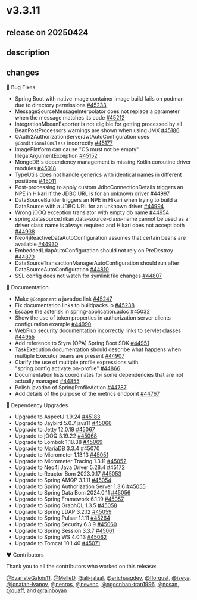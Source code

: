 # v3.3.11

## release on 20250424

## description

## changes

🐞 Bug Fixes

* Spring Boot with native image container image build fails on podman due to directory permissions <a href="https://github.com/spring-projects/spring-boot/issues/45233" data-hovercard-type="issue" data-hovercard-url="/spring-projects/spring-boot/issues/45233/hovercard">#45233</a>
* MessageSourceMessageInterpolator does not replace a parameter when the message matches its code <a href="https://github.com/spring-projects/spring-boot/pull/45212" data-hovercard-type="pull_request" data-hovercard-url="/spring-projects/spring-boot/pull/45212/hovercard">#45212</a>
* IntegrationMbeanExporter is not eligible for getting processed by all BeanPostProcessors warnings are shown when using JMX <a href="https://github.com/spring-projects/spring-boot/issues/45186" data-hovercard-type="issue" data-hovercard-url="/spring-projects/spring-boot/issues/45186/hovercard">#45186</a>
* OAuth2AuthorizationServerJwtAutoConfiguration uses <code>@ConditionalOnClass</code> incorrectly <a href="https://github.com/spring-projects/spring-boot/issues/45177" data-hovercard-type="issue" data-hovercard-url="/spring-projects/spring-boot/issues/45177/hovercard">#45177</a>
* ImagePlatform can cause "OS must not be empty" IllegalArgumentException <a href="https://github.com/spring-projects/spring-boot/issues/45152" data-hovercard-type="issue" data-hovercard-url="/spring-projects/spring-boot/issues/45152/hovercard">#45152</a>
* MongoDB's dependency management is missing Kotlin coroutine driver modules <a href="https://github.com/spring-projects/spring-boot/pull/45018" data-hovercard-type="pull_request" data-hovercard-url="/spring-projects/spring-boot/pull/45018/hovercard">#45018</a>
* TypeUtils does not handle generics with identical names in different positions <a href="https://github.com/spring-projects/spring-boot/pull/45011" data-hovercard-type="pull_request" data-hovercard-url="/spring-projects/spring-boot/pull/45011/hovercard">#45011</a>
* Post-processing to apply custom JdbcConnectionDetails triggers an NPE in Hikari if the JDBC URL is for an unknown driver <a href="https://github.com/spring-projects/spring-boot/issues/44997" data-hovercard-type="issue" data-hovercard-url="/spring-projects/spring-boot/issues/44997/hovercard">#44997</a>
* DataSourceBuilder triggers an NPE in Hikari when trying to build a DataSource with a JDBC URL for an unknown driver <a href="https://github.com/spring-projects/spring-boot/issues/44994" data-hovercard-type="issue" data-hovercard-url="/spring-projects/spring-boot/issues/44994/hovercard">#44994</a>
* Wrong jOOQ exception translator with empty db name <a href="https://github.com/spring-projects/spring-boot/pull/44954" data-hovercard-type="pull_request" data-hovercard-url="/spring-projects/spring-boot/pull/44954/hovercard">#44954</a>
* spring.datasource.hikari.data-source-class-name cannot be used as a driver class name is always required and Hikari does not accept both <a href="https://github.com/spring-projects/spring-boot/issues/44938" data-hovercard-type="issue" data-hovercard-url="/spring-projects/spring-boot/issues/44938/hovercard">#44938</a>
* Neo4jReactiveDataAutoConfiguration assumes that certain beans are available <a href="https://github.com/spring-projects/spring-boot/issues/44930" data-hovercard-type="issue" data-hovercard-url="/spring-projects/spring-boot/issues/44930/hovercard">#44930</a>
* EmbeddedLdapAutoConfiguration should not rely on PreDestroy <a href="https://github.com/spring-projects/spring-boot/issues/44870" data-hovercard-type="issue" data-hovercard-url="/spring-projects/spring-boot/issues/44870/hovercard">#44870</a>
* DataSourceTransactionManagerAutoConfiguration should run after DataSourceAutoConfiguration <a href="https://github.com/spring-projects/spring-boot/issues/44810" data-hovercard-type="issue" data-hovercard-url="/spring-projects/spring-boot/issues/44810/hovercard">#44810</a>
* SSL config does not watch for symlink file changes <a href="https://github.com/spring-projects/spring-boot/issues/44807" data-hovercard-type="issue" data-hovercard-url="/spring-projects/spring-boot/issues/44807/hovercard">#44807</a>

📔 Documentation

* Make <code>@Component</code> a javadoc link <a href="https://github.com/spring-projects/spring-boot/pull/45247" data-hovercard-type="pull_request" data-hovercard-url="/spring-projects/spring-boot/pull/45247/hovercard">#45247</a>
* Fix documentation links to buildpacks.io <a href="https://github.com/spring-projects/spring-boot/pull/45238" data-hovercard-type="pull_request" data-hovercard-url="/spring-projects/spring-boot/pull/45238/hovercard">#45238</a>
* Escape the asterisk in spring-application.adoc <a href="https://github.com/spring-projects/spring-boot/pull/45032" data-hovercard-type="pull_request" data-hovercard-url="/spring-projects/spring-boot/pull/45032/hovercard">#45032</a>
* Show the use of token properties in authorization server clients configuration example <a href="https://github.com/spring-projects/spring-boot/issues/44990" data-hovercard-type="issue" data-hovercard-url="/spring-projects/spring-boot/issues/44990/hovercard">#44990</a>
* WebFlux security documentation incorrectly links to servlet classes <a href="https://github.com/spring-projects/spring-boot/issues/44955" data-hovercard-type="issue" data-hovercard-url="/spring-projects/spring-boot/issues/44955/hovercard">#44955</a>
* Add reference to Styra (OPA) Spring Boot SDK <a href="https://github.com/spring-projects/spring-boot/pull/44951" data-hovercard-type="pull_request" data-hovercard-url="/spring-projects/spring-boot/pull/44951/hovercard">#44951</a>
* TaskExecution documentation should describe what happens when multiple Executor beans are present <a href="https://github.com/spring-projects/spring-boot/issues/44907" data-hovercard-type="issue" data-hovercard-url="/spring-projects/spring-boot/issues/44907/hovercard">#44907</a>
* Clarify the use of multiple profile expressions with "spring.config.activate.on-profile" <a href="https://github.com/spring-projects/spring-boot/pull/44866" data-hovercard-type="pull_request" data-hovercard-url="/spring-projects/spring-boot/pull/44866/hovercard">#44866</a>
* Documentation lists coordinates for some dependencies that are not actually managed <a href="https://github.com/spring-projects/spring-boot/issues/44855" data-hovercard-type="issue" data-hovercard-url="/spring-projects/spring-boot/issues/44855/hovercard">#44855</a>
* Polish javadoc of SpringProfileAction <a href="https://github.com/spring-projects/spring-boot/pull/44787" data-hovercard-type="pull_request" data-hovercard-url="/spring-projects/spring-boot/pull/44787/hovercard">#44787</a>
* Add details of the purpose of the metrics endpoint <a href="https://github.com/spring-projects/spring-boot/pull/44767" data-hovercard-type="pull_request" data-hovercard-url="/spring-projects/spring-boot/pull/44767/hovercard">#44767</a>

🔨 Dependency Upgrades

* Upgrade to AspectJ 1.9.24 <a href="https://github.com/spring-projects/spring-boot/issues/45183" data-hovercard-type="issue" data-hovercard-url="/spring-projects/spring-boot/issues/45183/hovercard">#45183</a>
* Upgrade to Jaybird 5.0.7.java11 <a href="https://github.com/spring-projects/spring-boot/issues/45066" data-hovercard-type="issue" data-hovercard-url="/spring-projects/spring-boot/issues/45066/hovercard">#45066</a>
* Upgrade to Jetty 12.0.19 <a href="https://github.com/spring-projects/spring-boot/issues/45067" data-hovercard-type="issue" data-hovercard-url="/spring-projects/spring-boot/issues/45067/hovercard">#45067</a>
* Upgrade to jOOQ 3.19.22 <a href="https://github.com/spring-projects/spring-boot/issues/45068" data-hovercard-type="issue" data-hovercard-url="/spring-projects/spring-boot/issues/45068/hovercard">#45068</a>
* Upgrade to Lombok 1.18.38 <a href="https://github.com/spring-projects/spring-boot/issues/45069" data-hovercard-type="issue" data-hovercard-url="/spring-projects/spring-boot/issues/45069/hovercard">#45069</a>
* Upgrade to MariaDB 3.3.4 <a href="https://github.com/spring-projects/spring-boot/issues/45070" data-hovercard-type="issue" data-hovercard-url="/spring-projects/spring-boot/issues/45070/hovercard">#45070</a>
* Upgrade to Micrometer 1.13.13 <a href="https://github.com/spring-projects/spring-boot/issues/45051" data-hovercard-type="issue" data-hovercard-url="/spring-projects/spring-boot/issues/45051/hovercard">#45051</a>
* Upgrade to Micrometer Tracing 1.3.11 <a href="https://github.com/spring-projects/spring-boot/issues/45052" data-hovercard-type="issue" data-hovercard-url="/spring-projects/spring-boot/issues/45052/hovercard">#45052</a>
* Upgrade to Neo4j Java Driver 5.28.4 <a href="https://github.com/spring-projects/spring-boot/issues/45172" data-hovercard-type="issue" data-hovercard-url="/spring-projects/spring-boot/issues/45172/hovercard">#45172</a>
* Upgrade to Reactor Bom 2023.0.17 <a href="https://github.com/spring-projects/spring-boot/issues/45053" data-hovercard-type="issue" data-hovercard-url="/spring-projects/spring-boot/issues/45053/hovercard">#45053</a>
* Upgrade to Spring AMQP 3.1.11 <a href="https://github.com/spring-projects/spring-boot/issues/45054" data-hovercard-type="issue" data-hovercard-url="/spring-projects/spring-boot/issues/45054/hovercard">#45054</a>
* Upgrade to Spring Authorization Server 1.3.6 <a href="https://github.com/spring-projects/spring-boot/issues/45055" data-hovercard-type="issue" data-hovercard-url="/spring-projects/spring-boot/issues/45055/hovercard">#45055</a>
* Upgrade to Spring Data Bom 2024.0.11 <a href="https://github.com/spring-projects/spring-boot/issues/45056" data-hovercard-type="issue" data-hovercard-url="/spring-projects/spring-boot/issues/45056/hovercard">#45056</a>
* Upgrade to Spring Framework 6.1.19 <a href="https://github.com/spring-projects/spring-boot/issues/45057" data-hovercard-type="issue" data-hovercard-url="/spring-projects/spring-boot/issues/45057/hovercard">#45057</a>
* Upgrade to Spring GraphQL 1.3.5 <a href="https://github.com/spring-projects/spring-boot/issues/45058" data-hovercard-type="issue" data-hovercard-url="/spring-projects/spring-boot/issues/45058/hovercard">#45058</a>
* Upgrade to Spring LDAP 3.2.12 <a href="https://github.com/spring-projects/spring-boot/issues/45059" data-hovercard-type="issue" data-hovercard-url="/spring-projects/spring-boot/issues/45059/hovercard">#45059</a>
* Upgrade to Spring Pulsar 1.1.11 <a href="https://github.com/spring-projects/spring-boot/issues/45264" data-hovercard-type="issue" data-hovercard-url="/spring-projects/spring-boot/issues/45264/hovercard">#45264</a>
* Upgrade to Spring Security 6.3.9 <a href="https://github.com/spring-projects/spring-boot/issues/45060" data-hovercard-type="issue" data-hovercard-url="/spring-projects/spring-boot/issues/45060/hovercard">#45060</a>
* Upgrade to Spring Session 3.3.7 <a href="https://github.com/spring-projects/spring-boot/issues/45061" data-hovercard-type="issue" data-hovercard-url="/spring-projects/spring-boot/issues/45061/hovercard">#45061</a>
* Upgrade to Spring WS 4.0.13 <a href="https://github.com/spring-projects/spring-boot/issues/45062" data-hovercard-type="issue" data-hovercard-url="/spring-projects/spring-boot/issues/45062/hovercard">#45062</a>
* Upgrade to Tomcat 10.1.40 <a href="https://github.com/spring-projects/spring-boot/issues/45071" data-hovercard-type="issue" data-hovercard-url="/spring-projects/spring-boot/issues/45071/hovercard">#45071</a>

❤️ Contributors

Thank you to all the contributors who worked on this release:

<a class="user-mention notranslate" data-hovercard-type="user" data-hovercard-url="/users/EvaristeGalois11/hovercard" data-octo-click="hovercard-link-click" data-octo-dimensions="link_type:self" href="https://github.com/EvaristeGalois11">@EvaristeGalois11</a>, <a class="user-mention notranslate" data-hovercard-type="user" data-hovercard-url="/users/MelleD/hovercard" data-octo-click="hovercard-link-click" data-octo-dimensions="link_type:self" href="https://github.com/MelleD">@MelleD</a>, <a class="user-mention notranslate" data-hovercard-type="user" data-hovercard-url="/users/ali-jalaal/hovercard" data-octo-click="hovercard-link-click" data-octo-dimensions="link_type:self" href="https://github.com/ali-jalaal">@ali-jalaal</a>, <a class="user-mention notranslate" data-hovercard-type="user" data-hovercard-url="/users/erichaagdev/hovercard" data-octo-click="hovercard-link-click" data-octo-dimensions="link_type:self" href="https://github.com/erichaagdev">@erichaagdev</a>, <a class="user-mention notranslate" data-hovercard-type="user" data-hovercard-url="/users/florgust/hovercard" data-octo-click="hovercard-link-click" data-octo-dimensions="link_type:self" href="https://github.com/florgust">@florgust</a>, <a class="user-mention notranslate" data-hovercard-type="user" data-hovercard-url="/users/izeye/hovercard" data-octo-click="hovercard-link-click" data-octo-dimensions="link_type:self" href="https://github.com/izeye">@izeye</a>, <a class="user-mention notranslate" data-hovercard-type="user" data-hovercard-url="/users/jonatan-ivanov/hovercard" data-octo-click="hovercard-link-click" data-octo-dimensions="link_type:self" href="https://github.com/jonatan-ivanov">@jonatan-ivanov</a>, <a class="user-mention notranslate" data-hovercard-type="user" data-hovercard-url="/users/nenros/hovercard" data-octo-click="hovercard-link-click" data-octo-dimensions="link_type:self" href="https://github.com/nenros">@nenros</a>, <a class="user-mention notranslate" data-hovercard-type="user" data-hovercard-url="/users/nevenc/hovercard" data-octo-click="hovercard-link-click" data-octo-dimensions="link_type:self" href="https://github.com/nevenc">@nevenc</a>, <a class="user-mention notranslate" data-hovercard-type="user" data-hovercard-url="/users/ngocnhan-tran1996/hovercard" data-octo-click="hovercard-link-click" data-octo-dimensions="link_type:self" href="https://github.com/ngocnhan-tran1996">@ngocnhan-tran1996</a>, <a class="user-mention notranslate" data-hovercard-type="user" data-hovercard-url="/users/nosan/hovercard" data-octo-click="hovercard-link-click" data-octo-dimensions="link_type:self" href="https://github.com/nosan">@nosan</a>, <a class="user-mention notranslate" data-hovercard-type="user" data-hovercard-url="/users/quaff/hovercard" data-octo-click="hovercard-link-click" data-octo-dimensions="link_type:self" href="https://github.com/quaff">@quaff</a>, and <a class="user-mention notranslate" data-hovercard-type="user" data-hovercard-url="/users/rainboyan/hovercard" data-octo-click="hovercard-link-click" data-octo-dimensions="link_type:self" href="https://github.com/rainboyan">@rainboyan</a>

